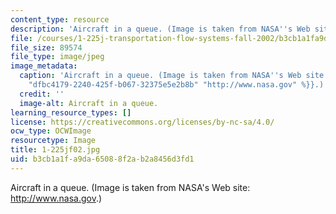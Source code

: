 ```yaml
---
content_type: resource
description: 'Aircraft in a queue. (Image is taken from NASA''s Web site: http://www.nasa.gov.)'
file: /courses/1-225j-transportation-flow-systems-fall-2002/b3cb1a1fa9da65088f2ab2a8456d3fd1_1-225jf02.jpg
file_size: 89574
file_type: image/jpeg
image_metadata:
  caption: 'Aircraft in a queue. (Image is taken from NASA''s Web site: {{% resource_link
    "dfbc4179-2240-425f-b067-32375e5e2b8b" "http://www.nasa.gov" %}}.)'
  credit: ''
  image-alt: Aircraft in a queue.
learning_resource_types: []
license: https://creativecommons.org/licenses/by-nc-sa/4.0/
ocw_type: OCWImage
resourcetype: Image
title: 1-225jf02.jpg
uid: b3cb1a1f-a9da-6508-8f2a-b2a8456d3fd1
---
```

Aircraft in a queue. (Image is taken from NASA's Web site: http://www.nasa.gov.)